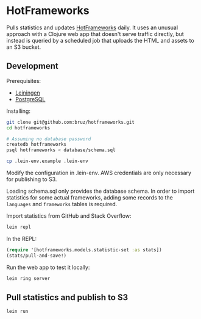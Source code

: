 # HotFrameworks

Pulls statistics and updates [HotFrameworks](http://hotframeworks.bruzilla.com/) daily. It uses an unusual approach with a Clojure web app that doesn't serve traffic directly, but instead is queried by a scheduled job that uploads the HTML and assets to an S3 bucket.

## Development

Prerequisites:

* [Leiningen](http://leiningen.org/)
* [PostgreSQL](http://www.postgresql.org/)

Installing:

```bash
git clone git@github.com:bruz/hotframeworks.git
cd hotframeworks

# Assuming no database password
createdb hotframeworks
psql hotframeworks < database/schema.sql

cp .lein-env.example .lein-env
```

Modify the configuration in .lein-env. AWS credentials are only necessary for publishing to S3.

Loading schema.sql only provides the database schema. In order to import statistics for some actual frameworks, adding some records to the `languages` and `frameworks` tables is required.

Import statistics from GitHub and Stack Overflow:

```bash
lein repl
```

In the REPL:

```clojure
(require '[hotframeworks.models.statistic-set :as stats])
(stats/pull-and-save!)
```

Run the web app to test it locally:

```bash
lein ring server
```

## Pull statistics and publish to S3

```bash
lein run
```
